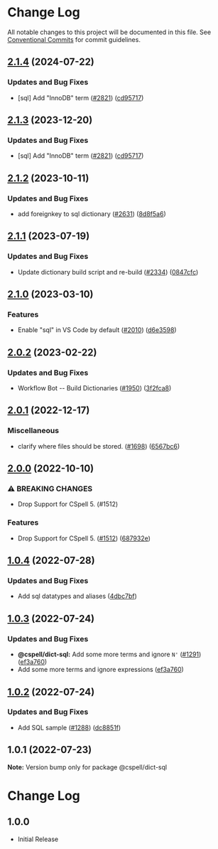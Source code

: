 # Change Log

All notable changes to this project will be documented in this file.
See [Conventional Commits](https://conventionalcommits.org) for commit guidelines.

## [2.1.4](https://github.com/arkid15r/cspell-dicts/compare/@cspell/dict-sql-v2.1.3...@cspell/dict-sql@2.1.4) (2024-07-22)


### Updates and Bug Fixes

* [sql] Add "InnoDB" term ([#2821](https://github.com/arkid15r/cspell-dicts/issues/2821)) ([cd95717](https://github.com/arkid15r/cspell-dicts/commit/cd95717d7054e0768335951cfbb87ff1c5ff8a97))

## [2.1.3](https://github.com/streetsidesoftware/cspell-dicts/compare/@cspell/dict-sql@2.1.2...@cspell/dict-sql@2.1.3) (2023-12-20)


### Updates and Bug Fixes

* [sql] Add "InnoDB" term ([#2821](https://github.com/streetsidesoftware/cspell-dicts/issues/2821)) ([cd95717](https://github.com/streetsidesoftware/cspell-dicts/commit/cd95717d7054e0768335951cfbb87ff1c5ff8a97))

## [2.1.2](https://github.com/streetsidesoftware/cspell-dicts/compare/@cspell/dict-sql@2.1.1...@cspell/dict-sql@2.1.2) (2023-10-11)


### Updates and Bug Fixes

* add foreignkey to sql dictionary ([#2631](https://github.com/streetsidesoftware/cspell-dicts/issues/2631)) ([8d8f5a6](https://github.com/streetsidesoftware/cspell-dicts/commit/8d8f5a6242f58050da7192ec19370ba146f56046))

## [2.1.1](https://github.com/streetsidesoftware/cspell-dicts/compare/@cspell/dict-sql@2.1.0...@cspell/dict-sql@2.1.1) (2023-07-19)


### Updates and Bug Fixes

* Update dictionary build script and re-build ([#2334](https://github.com/streetsidesoftware/cspell-dicts/issues/2334)) ([0847cfc](https://github.com/streetsidesoftware/cspell-dicts/commit/0847cfc9623018940e7761e08eeba0ec7c0a320e))

## [2.1.0](https://github.com/streetsidesoftware/cspell-dicts/compare/@cspell/dict-sql@2.0.2...@cspell/dict-sql@2.1.0) (2023-03-10)


### Features

* Enable "sql" in VS Code by default ([#2010](https://github.com/streetsidesoftware/cspell-dicts/issues/2010)) ([d6e3598](https://github.com/streetsidesoftware/cspell-dicts/commit/d6e35986fc4daad6373411e34cf7aa8716effb67))

## [2.0.2](https://github.com/streetsidesoftware/cspell-dicts/compare/@cspell/dict-sql@2.0.1...@cspell/dict-sql@2.0.2) (2023-02-22)


### Updates and Bug Fixes

* Workflow Bot -- Build Dictionaries ([#1950](https://github.com/streetsidesoftware/cspell-dicts/issues/1950)) ([3f2fca8](https://github.com/streetsidesoftware/cspell-dicts/commit/3f2fca8b64c800723cc572f5ef83e92d5ec64673))

## [2.0.1](https://github.com/streetsidesoftware/cspell-dicts/compare/@cspell/dict-sql@2.0.0...@cspell/dict-sql@2.0.1) (2022-12-17)


### Miscellaneous

* clarify where files should be stored. ([#1698](https://github.com/streetsidesoftware/cspell-dicts/issues/1698)) ([6567bc6](https://github.com/streetsidesoftware/cspell-dicts/commit/6567bc62130404cb32945bdcc3bf07316c839396))

## [2.0.0](https://github.com/streetsidesoftware/cspell-dicts/compare/@cspell/dict-sql@1.0.4...@cspell/dict-sql@2.0.0) (2022-10-10)


### ⚠ BREAKING CHANGES

* Drop Support for CSpell 5. (#1512)

### Features

* Drop Support for CSpell 5. ([#1512](https://github.com/streetsidesoftware/cspell-dicts/issues/1512)) ([687932e](https://github.com/streetsidesoftware/cspell-dicts/commit/687932e187e4bce87d7904e3a2e53dd6de6ac372))

## [1.0.4](https://github.com/streetsidesoftware/cspell-dicts/compare/@cspell/dict-sql@1.0.3...@cspell/dict-sql@1.0.4) (2022-07-28)


### Updates and Bug Fixes

* Add sql datatypes and aliases ([4dbc7bf](https://github.com/streetsidesoftware/cspell-dicts/commit/4dbc7bfbe6f29baeb5bd7923ae3ba140ee22ee41))

## [1.0.3](https://github.com/streetsidesoftware/cspell-dicts/compare/@cspell/dict-sql@1.0.2...@cspell/dict-sql@1.0.3) (2022-07-24)


### Updates and Bug Fixes

* **@cspell/dict-sql:** Add some more terms and ignore `N'` ([#1291](https://github.com/streetsidesoftware/cspell-dicts/issues/1291)) ([ef3a760](https://github.com/streetsidesoftware/cspell-dicts/commit/ef3a76007ebea86f970d6e77796f55a2d3c57524))
* Add some more terms and ignore expressions ([ef3a760](https://github.com/streetsidesoftware/cspell-dicts/commit/ef3a76007ebea86f970d6e77796f55a2d3c57524))

## [1.0.2](https://github.com/streetsidesoftware/cspell-dicts/compare/@cspell/dict-sql@1.0.1...@cspell/dict-sql@1.0.2) (2022-07-24)


### Updates and Bug Fixes

* Add SQL sample ([#1288](https://github.com/streetsidesoftware/cspell-dicts/issues/1288)) ([dc8851f](https://github.com/streetsidesoftware/cspell-dicts/commit/dc8851fc9c91b873d9fbede88db92bed221d2c42))

## 1.0.1 (2022-07-23)

**Note:** Version bump only for package @cspell/dict-sql





# Change Log

## 1.0.0

- Initial Release
